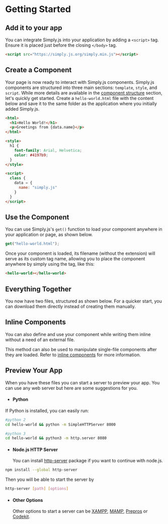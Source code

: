 # Getting Started


## Add it to your app

You can integrate Simply.js into your application by adding a `<script>` tag. Ensure it is placed just before the closing `</body>` tag.

```html
<script src="https://simply.js.org/simply.min.js"></script>
```

## Create a Component

Your page is now ready to interact with Simply.js components. Simply.js components are structured into three main sections: `template`, `style`, and `script`. While more details are available in the [component structure](docs/component-structure) section, let's quickly get started. Create a `hello-world.html` file with the content below and save it to the same folder as the application where you initially added Simply.js.

```html
<html>
  <h1>Hello World!</h1>
  <p>Greetings from {data.name}</p>
</html>

<style>
  h1 {
    font-family: Arial, Helvetica;
  	color: #4197b9;
  }
</style>

<script>
  class {
    data = {
      name: "simply.js"
    }
  }
</script>
```

## Use the Component

You can use Simply.js's `get()` function to load your component anywhere in your application or page, as shown below.

```js
get("hello-world.html");
```

Once your component is loaded, its filename (without the extension) will serve as its custom tag name, allowing you to place the component anywhere by simply using the tag, like this:

```html
<hello-world></hello-world>
```

## Everything Together

You now have two files, structured as shown below. For a quicker start, you can download them directly instead of creating them manually.

<repl-component download="true" id="10fcijpwru4j34e"></repl-component>

## Inline Components
You can also define and use your component while writing them inline without a need of an external file. 
<repl-component download="true" id="nvrh9n07asl89ed"></repl-component>

This method can also be used to manipulate single-file components after they are loaded. Refer to [inline components](#/docs/inline-components) for more information.


## Preview Your App

When you have these files you can start a server to preview your app. You can use any web server but here are some suggestions for you.
<br>
- #### Python
If Python is installed, you can easily run:
```bash
#python 2
cd hello-world && python -m SimpleHTTPServer 8000
```
```bash
#python 3
cd hello-world && python3 -m http.server 8080
```

- #### Node.js HTTP Server
  You can install [http-server](https://www.npmjs.com/package/http-server) package if you want to continue with node.js.<br>
```bash
npm install --global http-server
```
  Then you will be able to start the server by
```bash
http-server [path] [options]
```

- #### Other Options

  Other options to start a server can be [XAMPP](https://www.apachefriends.org/), [MAMP](https://www.mamp.info/), [Prepros](https://prepros.io/) or [Codekit](https://codekitapp.com/).
